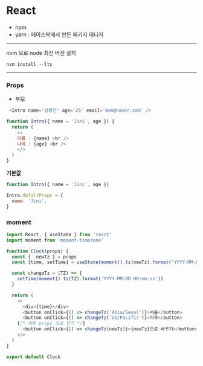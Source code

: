 # React

- npm
- yarn : 페이스북에서 만든 패키지 매니저
---
nvm 으로 node 최신 버전 설치
```
nvm install --lts
```
---

### Props
- 부모
```js
 <Intro name='김명진' age='25' email='mem@naver.com' />
```
```js
function Intro({ name = 'Jini', age }) {
  return (
    <>
    이름 : {name} <br />
    나이 : {age} <br />
    </>
  )
}
```
**기본값**
```js
function Intro({ name = 'Jini', age })
```
```js
Intro.defaltProps = {
  name: 'Jini',
}
```

### moment 

```js
import React, { useState } from 'react'
import moment from 'moment-timezone'

function Clock(props) {
  const {  newTz } = props
  const [time, setTime] = useState(moment().tz(newTz).format('YYYY-MM-DD HH:mm:ss'))

  const changeTz = (TZ) => {
    setTime(moment().tz(TZ).format('YYYY-MM-DD HH:mm:ss'))
  }

  return (
    <>
      <div>{time}</div>
      <button onClick={() => changeTz('Asia/Seoul')}>서울</button>
      <button onClick={() => changeTz('US/Pacific')}>미국</button>
    {/* 버튼 props 으로 받기 */}
      <button onClick={() => changeTz(newTz)}>{newTz}으로 바꾸기</button>
    </>
  )
}

export default Clock

```